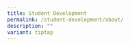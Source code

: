 ```yaml
---
title: Student Development
permalink: /student-development/about/
description: ""
variant: tiptap
---
```


